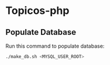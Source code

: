 # Topicos-php

## Populate Database
Run this command to populate database:
```bash
./make_db.sh <MYSQL_USER_ROOT>
```